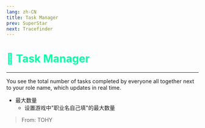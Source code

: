 ```yaml
---
lang: zh-CN
title: Task Manager
prev: SuperStar
next: Tracefinder
---
```


# <font color="#01ffa5">📝 <b>Task Manager</b></font> <Badge text="Basic" type="tip" vertical="middle"/>

***

You see the total number of tasks completed by everyone all together next to your role name, which updates in real time.

- 最大数量
  - 设置游戏中"职业名自己填"的最大数量

> From: TOHY
